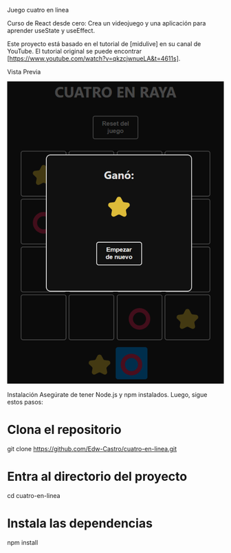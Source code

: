 Juego cuatro en linea

Curso de React desde cero: Crea un videojuego y una aplicación para aprender useState y useEffect.

Este proyecto está basado en el tutorial de [midulive] en su canal de YouTube. El tutorial original se puede encontrar [https://www.youtube.com/watch?v=qkzcjwnueLA&t=4611s].

Vista Previa

![Alt text](image.png)

Instalación
Asegúrate de tener Node.js y npm instalados. Luego, sigue estos pasos:

# Clona el repositorio
git clone https://github.com/Edw-Castro/cuatro-en-linea.git

# Entra al directorio del proyecto
cd cuatro-en-linea

# Instala las dependencias
npm install